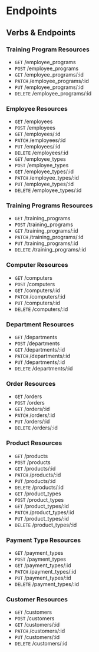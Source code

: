 # Endpoints

## Verbs & Endpoints                    

### Training Program Resources
* ```GET```    /employee_programs      
* ```POST```   /employee_programs     
* ```GET```    /employee_programs/:id  
* ```PATCH```  /employee_programs/:id  
* ```PUT```    /employee_programs/:id  
* ```DELETE``` /employee_programs/:id

### Employee Resources
* ```GET```    /employees             
* ```POST```   /employees              
* ```GET```    /employees/:id        
* ```PATCH```  /employees/:id        
* ```PUT```    /employees/:id         
* ```DELETE``` /employees/:id          
* ```GET```    /employee_types        
* ```POST```   /employee_types         
* ```GET```    /employee_types/:id     
* ```PATCH```  /employee_types/:id     
* ```PUT```    /employee_types/:id     
* ```DELETE``` /employee_types/:id

### Training Programs Resources
* ```GET```    /training_programs      
* ```POST```   /training_programs      
* ```GET```    /training_programs/:id  
* ```PATCH```  /training_programs/:id  
* ```PUT```    /training_programs/:id 
* ```DELETE``` /training_programs/:id

### Computer Resources
* ```GET```    /computers              
* ```POST```   /computers            
* ```GET```    /computers/:id        
* ```PATCH```  /computers/:id       
* ```PUT```    /computers/:id        
* ```DELETE``` /computers/:id

### Department Resources
* ```GET```    /departments          
* ```POST```   /departments          
* ```GET```    /departments/:id     
* ```PATCH```  /departments/:id     
* ```PUT```    /departments/:id     
* ```DELETE``` /departments/:id

### Order Resources
* ```GET```    /orders              
* ```POST```   /orders              
* ```GET```    /orders/:id           
* ```PATCH```  /orders/:id           
* ```PUT```    /orders/:id         
* ```DELETE``` /orders/:id

### Product Resources
* ```GET```    /products             
* ```POST```   /products             
* ```GET```    /products/:id          
* ```PATCH```  /products/:id          
* ```PUT```    /products/:id          
* ```DELETE``` /products/:id          
* ```GET```    /product_types        
* ```POST```   /product_types         
* ```GET```    /product_types/:id  
* ```PATCH```  /product_types/:id     
* ```PUT```    /product_types/:id    
* ```DELETE``` /product_types/:id

### Payment Type Resources
* ```GET```    /payment_types        
* ```POST```   /payment_types        
* ```GET```    /payment_types/:id    
* ```PATCH```  /payment_types/:id     
* ```PUT```    /payment_types/:id    
* ```DELETE``` /payment_types/:id

### Customer Resources
* ```GET```    /customers            
* ```POST```   /customers           
* ```GET```    /customers/:id        
* ```PATCH```  /customers/:id         
* ```PUT```    /customers/:id       
* ```DELETE``` /customers/:id        
